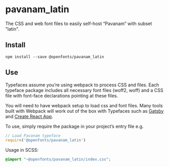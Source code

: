 
# pavanam_latin

The CSS and web font files to easily self-host “Pavanam” with subset "latin".

## Install

`npm install --save @openfonts/pavanam_latin`

## Use

Typefaces assume you’re using webpack to process CSS and files. Each typeface
package includes all necessary font files (woff2, woff) and a CSS file with
font-face declarations pointing at these files.

You will need to have webpack setup to load css and font files. Many tools built
with Webpack will work out of the box with Typefaces such as [Gatsby](https://github.com/gatsbyjs/gatsby)
and [Create React App](https://github.com/facebookincubator/create-react-app).

To use, simply require the package in your project’s entry file e.g.

```javascript
// Load Pavanam typeface
require('@openfonts/pavanam_latin')
```

Usage in SCSS:
```scss
@import "~@openfonts/pavanam_latin/index.css";
```
